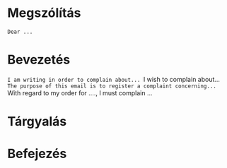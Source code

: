# Megszólítás
`Dear ...`
# Bevezetés
`I am writing in order to complain about...
`I wish to complain about...
`The purpose of this email is to register a complaint concerning...
`With regard to my order for ...., I must complain ...
# Tárgyalás
# Befejezés
